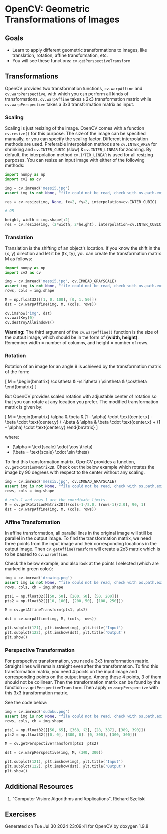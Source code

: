 # OpenCV: Geometric Transformations of Images

## Goals
- Learn to apply different geometric transformations to images, like translation, rotation, affine transformation, etc.
- You will see these functions: `cv.getPerspectiveTransform`

## Transformations
OpenCV provides two transformation functions, `cv.warpAffine` and `cv.warpPerspective`, with which you can perform all kinds of transformations. `cv.warpAffine` takes a 2x3 transformation matrix while `cv.warpPerspective` takes a 3x3 transformation matrix as input.

### Scaling
Scaling is just resizing of the image. OpenCV comes with a function `cv.resize()` for this purpose. The size of the image can be specified manually, or you can specify the scaling factor. Different interpolation methods are used. Preferable interpolation methods are `cv.INTER_AREA` for shrinking and `cv.INTER_CUBIC` (slow) & `cv.INTER_LINEAR` for zooming. By default, the interpolation method `cv.INTER_LINEAR` is used for all resizing purposes. You can resize an input image with either of the following methods:

```python
import numpy as np
import cv2 as cv

img = cv.imread('messi5.jpg')
assert img is not None, "file could not be read, check with os.path.exists()"

res = cv.resize(img, None, fx=2, fy=2, interpolation=cv.INTER_CUBIC)

# OR

height, width = img.shape[:2]
res = cv.resize(img, (2*width, 2*height), interpolation=cv.INTER_CUBIC)
```

### Translation
Translation is the shifting of an object's location. If you know the shift in the (x, y) direction and let it be (tx, ty), you can create the transformation matrix M as follows:

```python
import numpy as np
import cv2 as cv

img = cv.imread('messi5.jpg', cv.IMREAD_GRAYSCALE)
assert img is not None, "file could not be read, check with os.path.exists()"
rows, cols = img.shape

M = np.float32([[1, 0, 100], [0, 1, 50]])
dst = cv.warpAffine(img, M, (cols, rows))

cv.imshow('img', dst)
cv.waitKey(0)
cv.destroyAllWindows()
```

**Warning:** The third argument of the `cv.warpAffine()` function is the size of the output image, which should be in the form of **(width, height)**. Remember width = number of columns, and height = number of rows.

### Rotation
Rotation of an image for an angle θ is achieved by the transformation matrix of the form:

\[
M = \begin{bmatrix}
\cos\theta & -\sin\theta \\
\sin\theta & \cos\theta
\end{bmatrix}
\]


But OpenCV provides scaled rotation with adjustable center of rotation so that you can rotate at any location you prefer. The modified transformation matrix is given by:

\[ M = \begin{bmatrix} \alpha & \beta & (1 - \alpha) \cdot \text{center.x} - \beta \cdot \text{center.y} \\ -\beta & \alpha & \beta \cdot \text{center.x} + (1 - \alpha) \cdot \text{center.y} \end{bmatrix} \]

where:
- \(\alpha = \text{scale} \cdot \cos \theta\)
- \(\beta = \text{scale} \cdot \sin \theta\)

To find this transformation matrix, OpenCV provides a function, `cv.getRotationMatrix2D`. Check out the below example which rotates the image by 90 degrees with respect to the center without any scaling.

```python
img = cv.imread('messi5.jpg', cv.IMREAD_GRAYSCALE)
assert img is not None, "file could not be read, check with os.path.exists()"
rows, cols = img.shape

# cols-1 and rows-1 are the coordinate limits.
M = cv.getRotationMatrix2D(((cols-1)/2.0, (rows-1)/2.0), 90, 1)
dst = cv.warpAffine(img, M, (cols, rows))
```

### Affine Transformation
In affine transformation, all parallel lines in the original image will still be parallel in the output image. To find the transformation matrix, we need three points from the input image and their corresponding locations in the output image. Then `cv.getAffineTransform` will create a 2x3 matrix which is to be passed to `cv.warpAffine`.

Check the below example, and also look at the points I selected (which are marked in green color):

```python
img = cv.imread('drawing.png')
assert img is not None, "file could not be read, check with os.path.exists()"
rows, cols, ch = img.shape

pts1 = np.float32([[50, 50], [200, 50], [50, 200]])
pts2 = np.float32([[10, 100], [200, 50], [100, 250]])

M = cv.getAffineTransform(pts1, pts2)

dst = cv.warpAffine(img, M, (cols, rows))

plt.subplot(121), plt.imshow(img), plt.title('Input')
plt.subplot(122), plt.imshow(dst), plt.title('Output')
plt.show()
```

### Perspective Transformation
For perspective transformation, you need a 3x3 transformation matrix. Straight lines will remain straight even after the transformation. To find this transformation matrix, you need 4 points on the input image and corresponding points on the output image. Among these 4 points, 3 of them should not be collinear. Then the transformation matrix can be found by the function `cv.getPerspectiveTransform`. Then apply `cv.warpPerspective` with this 3x3 transformation matrix.

See the code below:

```python
img = cv.imread('sudoku.png')
assert img is not None, "file could not be read, check with os.path.exists()"
rows, cols, ch = img.shape

pts1 = np.float32([[56, 65], [368, 52], [28, 387], [389, 390]])
pts2 = np.float32([[0, 0], [300, 0], [0, 300], [300, 300]])

M = cv.getPerspectiveTransform(pts1, pts2)

dst = cv.warpPerspective(img, M, (300, 300))

plt.subplot(121), plt.imshow(img), plt.title('Input')
plt.subplot(122), plt.imshow(dst), plt.title('Output')
plt.show()
```

## Additional Resources
1. "Computer Vision: Algorithms and Applications", Richard Szeliski

## Exercises
Generated on Tue Jul 30 2024 23:09:41 for OpenCV by doxygen 1.9.8
```
